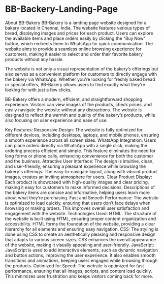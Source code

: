 # BB-Backery-Landing-Page

About BB-Bakery
BB-Bakery is a landing page website designed for a bakery located in Chennai, India. The website features various types of bread, displaying images and prices for each product. Users can explore the available items and place orders easily by clicking the "Buy Now" button, which redirects them to WhatsApp for quick communication. The website aims to provide a seamless online browsing experience for customers, making it easier to select and order their favorite bakery products without any hassle.

The website is not only a visual representation of the bakery’s offerings but also serves as a convenient platform for customers to directly engage with the bakery via WhatsApp. Whether you're looking for freshly baked bread or special offers, BB-Bakery allows users to find exactly what they're looking for with just a few clicks.

BB-Bakery offers a modern, efficient, and straightforward shopping experience. Visitors can view images of the products, check prices, and easily navigate the website without any distractions. The website is designed to reflect the warmth and quality of the bakery’s products, while also focusing on user experience and ease of use.

Key Features:
Responsive Design: The website is fully optimized for different devices, including desktops, laptops, and mobile phones, ensuring a smooth experience across all screen sizes.
WhatsApp Integration: Users can place orders directly via WhatsApp with a single click, making the ordering process efficient and simple. This feature eliminates the need for long forms or phone calls, enhancing convenience for both the customer and the business.
Attractive User Interface: The design is intuitive, clean, and user-friendly, ensuring a pleasant experience while browsing the bakery's offerings. The easy-to-navigate layout, along with vibrant product images, creates an inviting atmosphere for users.
Clear Product Display: Each product is showcased with high-quality images and clear pricing, making it easy for customers to make informed decisions. Descriptions of the bakery items are concise and informative, helping users learn more about what they’re purchasing.
Fast and Smooth Performance: The website is optimized to load quickly, ensuring that users don’t face delays when browsing or making orders. This improves overall user satisfaction and engagement with the website.
Technologies Used:
HTML: The structure of the website is built using HTML, ensuring proper content organization and accessibility. HTML forms the foundation of the website, providing a clear hierarchy for all elements and ensuring easy navigation.
CSS: The styling is done using CSS to create an aesthetically pleasing and responsive design that adapts to various screen sizes. CSS enhances the overall appearance of the website, making it visually appealing and user-friendly.
JavaScript: JavaScript is used to add interactive elements, such as dynamic navigation and button actions, improving the user experience. It also enables smooth transitions and animations, keeping users engaged while browsing through the products.
Optimized for Speed: The website is optimized for fast performance, ensuring that all images, scripts, and content load quickly. This minimizes user frustration and keeps visitors coming back for more.
